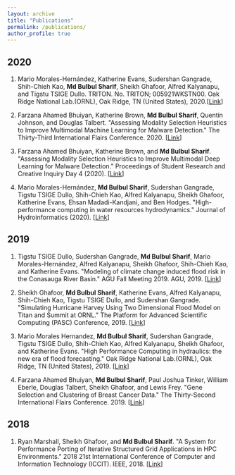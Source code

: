 ```yaml
---
layout: archive
title: "Publications"
permalink: /publications/
author_profile: true
---
```


## 2020

1. Mario Morales-Hernández, Katherine Evans, Sudershan Gangrade, Shih-Chieh Kao, **Md Bulbul Sharif**, Sheikh Ghafoor, Alfred Kalyanapu, and Tigstu TSIGE Dullo. TRITON. No. TRITON; 005921WKSTN00. Oak Ridge National Lab.(ORNL), Oak Ridge, TN (United States), 2020.[[Link](https://www.osti.gov/biblio/1630725)]

2. Farzana Ahamed Bhuiyan, Katherine Brown, **Md Bulbul Sharif**, Quentin Johnson, and Douglas Talbert. "Assessing Modality Selection Heuristics to Improve Multimodal Machine Learning for Malware Detection." The Thirty-Third International Flairs Conference. 2020. [[Link](https://www.aaai.org/ocs/index.php/FLAIRS/FLAIRS20/paper/viewFile/18476/17629)]

3. Farzana Ahamed Bhuiyan, Katherine Brown, and **Md Bulbul Sharif**. "Assessing Modality Selection Heuristics to Improve Multimodal Deep Learning for Malware Detection." Proceedings of Student Research and Creative Inquiry Day 4 (2020). [[Link](https://publish.tntech.edu/index.php/PSRCI/article/view/670/236)]

4. Mario Morales-Hernández, **Md Bulbul Sharif**, Sudershan Gangrade, Tigstu TSIGE Dullo, Shih-Chieh Kao, Alfred Kalyanapu, Sheikh Ghafoor, Katherine Evans, Ehsan Madadi-Kandjani, and Ben Hodges. "High-performance computing in water resources hydrodynamics." Journal of Hydroinformatics (2020). [[Link](https://iwaponline.com/jh/article-pdf/doi/10.2166/hydro.2020.163/667135/jh2020163.pdf)]

## 2019

1. Tigstu TSIGE Dullo, Sudershan Gangrade, **Md Bulbul Sharif**, Mario Morales-Hernández, Alfred Kalyanapu, Sheikh Ghafoor, Shih-Chieh Kao, and Katherine Evans. "Modeling of climate change induced flood risk in the Conasauga River Basin." AGU Fall Meeting 2019. AGU, 2019. [[Link](https://www.researchgate.net/profile/Mario_Morales-Hernandez/publication/338569282_Modeling_of_climate_change_induced_flood_risk_in_the_Conasauga_River_Basin/links/5e1d2a15299bf10bc3abedcc/Modeling-of-climate-change-induced-flood-risk-in-the-Conasauga-River-Basin.pdf)]

2. Sheikh Ghafoor, **Md Bulbul Sharif**, Katherine Evans, Alfred Kalyanapu, Shih-Chieh Kao, Tigstu TSIGE Dullo, and Sudershan Gangrade. "Simulating Hurricane Harvey Using Two Dimensional Flood Model on Titan and Summit at ORNL." The Platform for Advanced Scientific Computing (PASC) Conference, 2019. [[Link](https://pasc19.pasc-conference.org/program/schedule/index.html%3Fpost_type=page&p=10&id=post143&sess=sess179.html)]

3. Mario Morales Hernandez, **Md Bulbul Sharif**, Sudershan Gangrade, Tigstu TSIGE Dullo, Shih-Chieh Kao, Alfred Kalyanapu, Sheikh Ghafoor, and Katherine Evans. "High Performance Computing in hydraulics: the new era of flood forecasting." Oak Ridge National Lab.(ORNL), Oak Ridge, TN (United States), 2019. [[Link](https://www.osti.gov/servlets/purl/1559648)]

2. Farzana Ahamed Bhuiyan, **Md Bulbul Sharif**, Paul Joshua Tinker, William Eberle, Douglas Talbert, Sheikh Ghafoor, and Lewis Frey. "Gene Selection and Clustering of Breast Cancer Data." The Thirty-Second International Flairs Conference. 2019. [[Link](https://www.aaai.org/ocs/index.php/FLAIRS/FLAIRS19/paper/viewFile/18184/17305)]

## 2018

1. Ryan Marshall, Sheikh Ghafoor, and **Md Bulbul Sharif**. "A System for Performance Porting of Iterative Structured Grid Applications in HPC Environments." 2018 21st International Conference of Computer and Information Technology (ICCIT). IEEE, 2018. [[Link](https://ieeexplore.ieee.org/abstract/document/8631978)]
